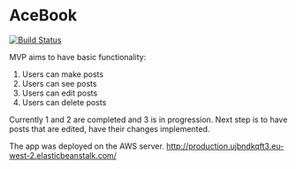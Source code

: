 # AceBook

[![Build Status](https://travis-ci.com/m-budryte/acebook-zuckerbros.svg?branch=master)](https://travis-ci.com/m-budryte/acebook-zuckerbros)

MVP aims to have basic functionality:
1. Users can make posts
2. Users can see posts
3. Users can edit posts
4. Users can delete posts

Currently 1 and 2 are completed and 3 is in progression. Next step is to have posts that are edited, have their changes implemented. 

The app was deployed on the AWS server. http://production.ujbndkqft3.eu-west-2.elasticbeanstalk.com/
